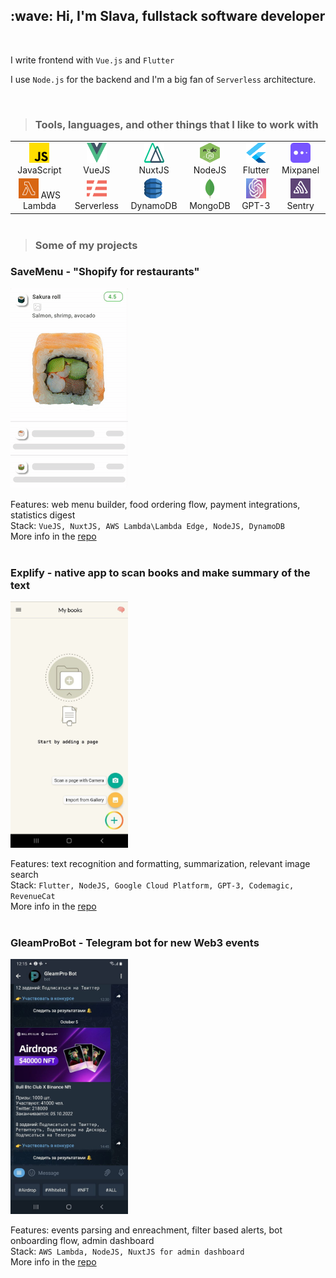 <h2 align="left" id="macropower-title">:wave: Hi, I'm Slava, fullstack software developer</h2>
<br />

I write frontend with `Vue.js` and `Flutter`

I use `Node.js` for the backend and I'm a big fan of `Serverless` architecture.

<br />

>### Tools, languages, and other things that I like to work with

<table style="margin: 0 auto;">
  <tr>
    <td style="text-align: center;"><img src="/img/js.png" alt="JavaScript icon" width="32" height="32" /> JavaScript</td>
    <td style="text-align: center;"><img src="/img/vue.png" alt="VueJS icon" width="32" height="32" /> VueJS</td>
    <td style="text-align: center;"><img src="/img/nuxt.png" alt="NuxtJS icon" width="32" height="32" /> NuxtJS</td>
    <td style="text-align: center;"><img src="/img/nodejs.jpg" alt="NodeJS icon" width="32" height="32" /> NodeJS</td>
    <td style="text-align: center;"><img src="/img/flutter.png" alt="Flutter icon" width="32" height="32" /> Flutter</td>
    <td style="text-align: center;"><img src="/img/mixpanel.png" alt="Mixpanel icon" width="32" height="32" /> Mixpanel</td>
  </tr>
  <tr>
    <td style="text-align: center;"><img src="/img/lambda.png" alt="AWS Lambda icon" width="32" height="32" /> AWS Lambda</td>
    <td style="text-align: center;"><img src="/img/serverless.png" alt="AWS Lambda icon" width="32" height="32" /> Serverless</td>
    <td style="text-align: center;"><img src="/img/dynamodb.png" alt="DynamoDB icon" width="32" height="32" /> DynamoDB</td>
    <td style="text-align: center;"><img src="/img/mongo.webp" alt="MongoDB icon" width="32" height="32" /> MongoDB</td>
    <td style="text-align: center;"><img src="/img/gpt-3.webp" alt="GPT-3 icon" width="32" height="32" /> GPT-3</td>
    <td style="text-align: center;"><img src="/img/sentry.png" alt="Sentry icon" width="32" height="32" /> Sentry</td>
  </tr>
</table>
<br />

>### Some of my projects

### SaveMenu - "Shopify for restaurants"
<img src="/img/savemenu_demo.gif" style="width:188px;">

Features: web menu builder, food ordering flow, payment integrations, statistics digest</br>
Stack: `VueJS, NuxtJS, AWS Lambda\Lambda Edge, NodeJS, DynamoDB`</br>
More info in the [repo](https://github.com/Slava-AV/savemenu)
<br /><br />

### Explify - native app to scan books and make summary of the text
<img src="/img/explify.jpg" style="width:188px;">

Features: text recognition and formatting, summarization, relevant image search</br>
Stack: `Flutter, NodeJS, Google Cloud Platform, GPT-3, Codemagic, RevenueCat`</br>
More info in the [repo](https://github.com/Slava-AV/explify)
<br /><br />

### GleamProBot - Telegram bot for new Web3 events
<img src="/img/gleampro_bot.jpg" style="width:188px;">

Features: events parsing and enreachment, filter based alerts, bot onboarding flow, admin dashboard</br>
Stack: `AWS Lambda, NodeJS, NuxtJS for admin dashboard`</br>
More info in the [repo](https://github.com/Slava-AV/gleampro_bot)
<br /><br />
